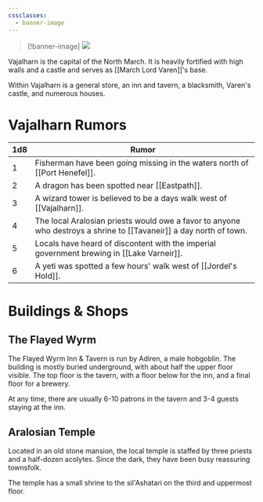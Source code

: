 ```yaml
---
cssclasses:
  - banner-image
---
```

> [!banner-image] <img src="https://www.artofmtg.com/wp-content/uploads/2022/05/Baldurs-Gate-Battle-for-Baldurs-Gate-MtG-Art.jpg">

Vajalharn is the capital of the North March. It is heavily fortified with high walls and a castle and serves as [[March Lord Varen]]'s base.

Within Vajalharn is a general store, an inn and tavern, a blacksmith, Varen's castle, and numerous houses.
# Vajalharn Rumors
| 1d8 | Rumor |
| ---- | ---- |
| 1 | Fisherman have been going missing in the waters north of [[Port Henefel]]. |
| 2 | A dragon has been spotted near [[Eastpath]]. |
| 3 | A wizard tower is believed to be a days walk west of [[Vajalharn]]. |
| 4 | The local Aralosian priests would owe a favor to anyone who destroys a shrine to [[Tavaneir]] a day north of town. |
| 5 | Locals have heard of discontent with the imperial government brewing in [[Lake Varneir]]. |
| 6 | A yeti was spotted a few hours' walk west of [[Jordel's Hold]]. |
# Buildings & Shops
## The Flayed Wyrm
The Flayed Wyrm Inn & Tavern is run by Adiren, a male hobgoblin. The building is mostly buried underground, with about half the upper floor visible. The top floor is the tavern, with a floor below for the inn, and a final floor for a brewery.

At any time, there are usually 6-10 patrons in the tavern and 3-4 guests staying at the inn.
## Aralosian Temple
Located in an old stone mansion, the local temple is staffed by three priests and a half-dozen acolytes. Since the dark, they have been busy reassuring townsfolk.

The temple has a small shrine to the sil'Ashatari on the third and uppermost floor.